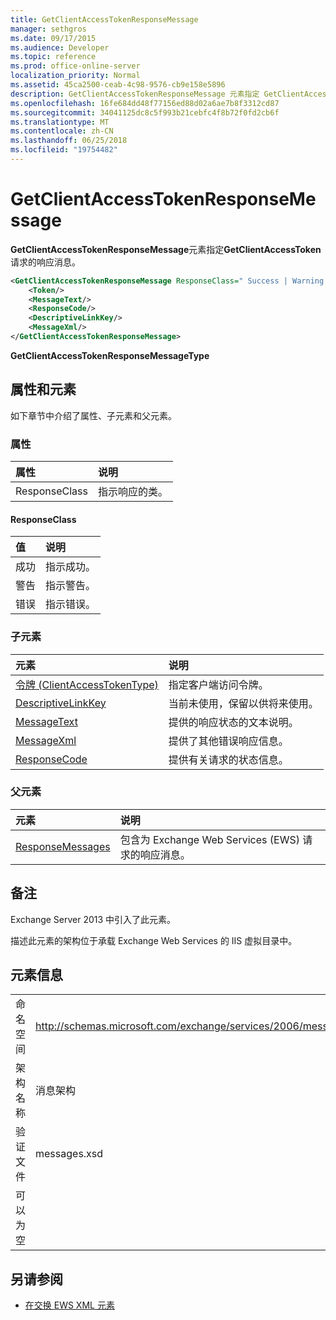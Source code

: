```yaml
---
title: GetClientAccessTokenResponseMessage
manager: sethgros
ms.date: 09/17/2015
ms.audience: Developer
ms.topic: reference
ms.prod: office-online-server
localization_priority: Normal
ms.assetid: 45ca2500-ceab-4c98-9576-cb9e158e5896
description: GetClientAccessTokenResponseMessage 元素指定 GetClientAccessToken 请求的响应消息。
ms.openlocfilehash: 16fe684dd48f77156ed88d02a6ae7b8f3312cd87
ms.sourcegitcommit: 34041125dc8c5f993b21cebfc4f8b72f0fd2cb6f
ms.translationtype: MT
ms.contentlocale: zh-CN
ms.lasthandoff: 06/25/2018
ms.locfileid: "19754482"
---
```

# <a name="getclientaccesstokenresponsemessage"></a>GetClientAccessTokenResponseMessage

**GetClientAccessTokenResponseMessage**元素指定**GetClientAccessToken**请求的响应消息。 
  
```XML
<GetClientAccessTokenResponseMessage ResponseClass=" Success | Warning | Error ">
    <Token/>
    <MessageText/>
    <ResponseCode/>
    <DescriptiveLinkKey/>
    <MessageXml/>
</GetClientAccessTokenResponseMessage>
```

 **GetClientAccessTokenResponseMessageType**
## <a name="attributes-and-elements"></a>属性和元素

如下章节中介绍了属性、子元素和父元素。
  
### <a name="attributes"></a>属性

|**属性**|**说明**|
|:-----|:-----|
|ResponseClass  <br/> |指示响应的类。  <br/> |
   
#### <a name="responseclass"></a>ResponseClass

|**值**|**说明**|
|:-----|:-----|
|成功  <br/> |指示成功。  <br/> |
|警告  <br/> |指示警告。  <br/> |
|错误  <br/> |指示错误。  <br/> |
   
### <a name="child-elements"></a>子元素

|**元素**|**说明**|
|:-----|:-----|
|[令牌 (ClientAccessTokenType)](token-clientaccesstokentype.md) <br/> |指定客户端访问令牌。  <br/> |
|[DescriptiveLinkKey](descriptivelinkkey.md) <br/> |当前未使用，保留以供将来使用。  <br/> |
|[MessageText](messagetext.md) <br/> |提供的响应状态的文本说明。  <br/> |
|[MessageXml](messagexml.md) <br/> |提供了其他错误响应信息。  <br/> |
|[ResponseCode](responsecode.md) <br/> |提供有关请求的状态信息。  <br/> |
   
### <a name="parent-elements"></a>父元素

|**元素**|**说明**|
|:-----|:-----|
|[ResponseMessages](responsemessages.md) <br/> |包含为 Exchange Web Services (EWS) 请求的响应消息。  <br/> |
   
## <a name="remarks"></a>备注

Exchange Server 2013 中引入了此元素。
  
描述此元素的架构位于承载 Exchange Web Services 的 IIS 虚拟目录中。
  
## <a name="element-information"></a>元素信息

|||
|:-----|:-----|
|命名空间  <br/> |http://schemas.microsoft.com/exchange/services/2006/messages  <br/> |
|架构名称  <br/> |消息架构  <br/> |
|验证文件  <br/> |messages.xsd  <br/> |
|可以为空  <br/> ||
   
## <a name="see-also"></a>另请参阅



- [在交换 EWS XML 元素](ews-xml-elements-in-exchange.md)

